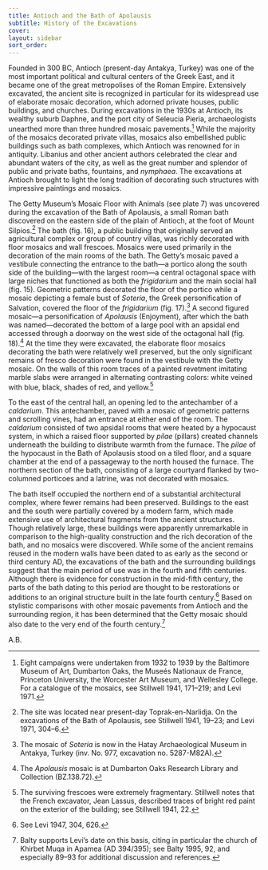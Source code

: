 ```yaml
---
title: Antioch and the Bath of Apolausis
subtitle: History of the Excavations
cover:
layout: sidebar
sort_order:
---
```

Founded in 300 BC, Antioch (present-day Antakya, Turkey) was one of the most important political and cultural centers of the Greek East, and it became one of the great metropolises of the Roman Empire. Extensively excavated, the ancient site is recognized in particular for its widespread use of elaborate mosaic decoration, which adorned private houses, public buildings, and churches. During excavations in the 1930s at Antioch, its wealthy suburb Daphne, and the port city of Seleucia Pieria, archaeologists unearthed more than three hundred mosaic pavements.[^1] While the majority of the mosaics decorated private villas, mosaics also embellished public buildings such as bath complexes, which Antioch was renowned for in antiquity. Libanius and other ancient authors celebrated the clear and abundant waters of the city, as well as the great number and splendor of public and private baths, fountains, and <span class="popup definition" id="def_nymphaea">*nymphaea*</span>. The excavations at Antioch brought to light the long tradition of decorating such structures with impressive paintings and mosaics.

The Getty Museum’s Mosaic Floor with Animals (see plate 7) was uncovered during the excavation of the Bath of Apolausis, a small Roman bath discovered on the eastern side of the plain of Antioch, at the foot of Mount Silpios.[^2] The bath (fig. 16), a public building that originally served an agricultural complex or group of country villas, was richly decorated with floor mosaics and wall frescoes. Mosaics were used primarily in the decoration of the main rooms of the bath. The Getty’s mosaic paved a vestibule connecting the entrance to the bath—a portico along the south side of the building—with the largest room—a central octagonal space with large niches that functioned as both the <span class="popup definition" id="def_frigidarium">*frigidarium*</span> and the main social hall (fig. 15). Geometric patterns decorated the floor of the portico while a mosaic depicting a female bust of *Soteria*, the Greek personification of Salvation, covered the floor of the *frigidarium* (fig. 17).[^3] A second figured mosaic—a personification of *Apolausis* (Enjoyment), after which the bath was named—decorated the bottom of a large pool with an apsidal end accessed through a doorway on the west side of the octagonal hall (fig. 18).[^4] At the time they were excavated, the elaborate floor mosaics decorating the bath were relatively well preserved, but the only significant remains of fresco decoration were found in the vestibule with the Getty mosaic. On the walls of this room traces of a painted revetment imitating marble slabs were arranged in alternating contrasting colors: white veined with blue, black, shades of red, and yellow.[^5]

To the east of the central hall, an opening led to the antechamber of a <span class="popup definition" id="def_caldarium">*caldarium*</span>. This antechamber, paved with a mosaic of geometric patterns and scrolling vines, had an entrance at either end of the room. The *caldarium* consisted of two apsidal rooms that were heated by a hypocaust system, in which a raised floor supported by *pilae* (pillars) created channels underneath the building to distribute warmth from the furnace. The *pilae* of the hypocaust in the Bath of Apolausis stood on a tiled floor, and a square chamber at the end of a passageway to the north housed the furnace. The northern section of the bath, consisting of a large courtyard flanked by two-columned porticoes and a latrine, was not decorated with mosaics.

The bath itself occupied the northern end of a substantial architectural complex, where fewer remains had been preserved. Buildings to the east and the south were partially covered by a modern farm, which made extensive use of architectural fragments from the ancient structures. Though relatively large, these buildings were apparently unremarkable in comparison to the high-quality construction and the rich decoration of the bath, and no mosaics were discovered. While some of the ancient remains reused in the modern walls have been dated to as early as the second or third century AD, the excavations of the bath and the surrounding buildings suggest that the main period of use was in the fourth and fifth centuries. Although there is evidence for construction in the mid-fifth century, the parts of the bath dating to this period are thought to be restorations or additions to an original structure built in the late fourth century.[^6] Based on stylistic comparisons with other mosaic pavements from Antioch and the surrounding region, it has been determined that the Getty mosaic should also date to the very end of the fourth century.[^7]

A.B.

[^1]: Eight campaigns were undertaken from 1932 to 1939 by the Baltimore Museum of Art, Dumbarton Oaks, the Museés Nationaux de France, Princeton University, the Worcester Art Museum, and Wellesley College. For a catalogue of the mosaics, see Stillwell 1941, 171–219; and Levi 1971.

[^2]: The site was located near present-day Toprak-en-Narlidja. On the excavations of the Bath of Apolausis, see Stillwell 1941, 19–23; and Levi 1971, 304–6.

[^3]: The mosaic of *Soteria* is now in the Hatay Archaeological Museum in Antakya, Turkey (inv. No. 977, excavation no. 5287-M82A).

[^4]: The *Apolausis* mosaic is at Dumbarton Oaks Research Library and Collection (BZ.138.72).

[^5]: The surviving frescoes were extremely fragmentary. Stillwell notes that the French excavator, Jean Lassus, described traces of bright red paint on the exterior of the building; see Stillwell 1941, 22.

[^6]: See Levi 1947, 304, 626.

[^7]: Balty supports Levi’s date on this basis, citing in particular the church of Khirbet Muqa in Apamea (AD 394/395); see Balty 1995, 92, and especially 89–93 for additional discussion and references.
